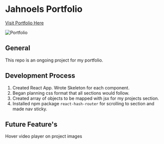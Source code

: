 # Jahnoels Portfolio

[Visit Portfolio Here](https://www.jayrondon.com/)

![Portfolio](https://i.imgur.com/pqqDu7i.png)

## General 

This repo is an ongoing project for my portfolio. 

## Development Process

1. Created React App. Wrote Skeleton for each component.
2. Began planning css format that all sections would follow.
3. Created array of objects to be mapped with jsx for my projects section.
4. Installed npm package `react-hash-router` for scrolling to section and made nav sticky.
   

## Future Feature's

Hover video player on project images 


